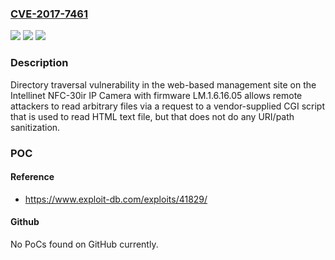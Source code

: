 ### [CVE-2017-7461](https://cve.mitre.org/cgi-bin/cvename.cgi?name=CVE-2017-7461)
![](https://img.shields.io/static/v1?label=Product&message=n%2Fa&color=blue)
![](https://img.shields.io/static/v1?label=Version&message=n%2Fa&color=blue)
![](https://img.shields.io/static/v1?label=Vulnerability&message=n%2Fa&color=brighgreen)

### Description

Directory traversal vulnerability in the web-based management site on the Intellinet NFC-30ir IP Camera with firmware LM.1.6.16.05 allows remote attackers to read arbitrary files via a request to a vendor-supplied CGI script that is used to read HTML text file, but that does not do any URI/path sanitization.

### POC

#### Reference
- https://www.exploit-db.com/exploits/41829/

#### Github
No PoCs found on GitHub currently.

